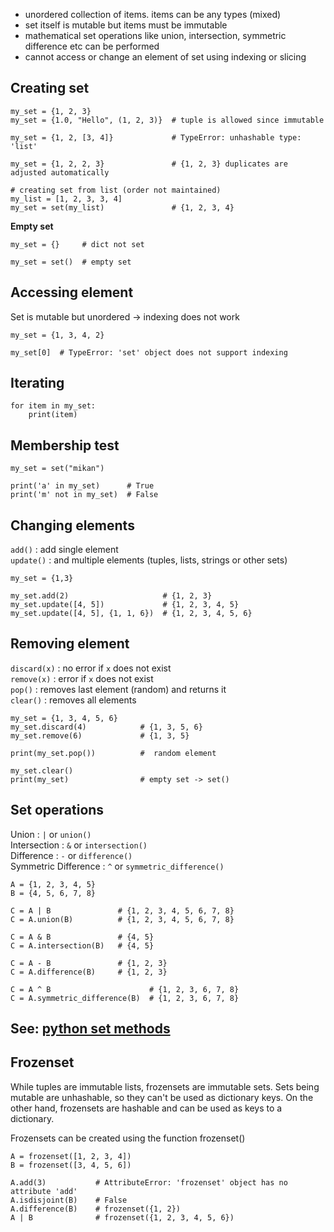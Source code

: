 * unordered collection of items. items can be any types (mixed)
* set itself is mutable but items must be immutable
* mathematical set operations like union, intersection, symmetric difference etc can be performed
* cannot access or change an element of set using indexing or slicing

## Creating set
```
my_set = {1, 2, 3}
my_set = {1.0, "Hello", (1, 2, 3)}  # tuple is allowed since immutable

my_set = {1, 2, [3, 4]}             # TypeError: unhashable type: 'list'

my_set = {1, 2, 2, 3}               # {1, 2, 3} duplicates are adjusted automatically

# creating set from list (order not maintained)
my_list = [1, 2, 3, 3, 4]
my_set = set(my_list)               # {1, 2, 3, 4}
```

**Empty set**
```
my_set = {}     # dict not set

my_set = set()  # empty set
```

## Accessing element
Set is mutable but unordered -> indexing does not work
```
my_set = {1, 3, 4, 2}

my_set[0]  # TypeError: 'set' object does not support indexing
```

## Iterating
```
for item in my_set:
    print(item)
```

## Membership test
```
my_set = set("mikan")

print('a' in my_set)      # True
print('m' not in my_set)  # False
```

## Changing elements
`add()` : add single element    
`update()` : and multiple elements (tuples, lists, strings or other sets)
```
my_set = {1,3}

my_set.add(2)                     # {1, 2, 3}
my_set.update([4, 5])             # {1, 2, 3, 4, 5}
my_set.update([4, 5], {1, 1, 6})  # {1, 2, 3, 4, 5, 6}

```

## Removing element
`discard(x)` : no error if `x` does not exist    
`remove(x)` : error if `x` does not exist    
`pop()` : removes last element (random) and returns it    
`clear()` : removes all elements
```
my_set = {1, 3, 4, 5, 6}
my_set.discard(4)            # {1, 3, 5, 6}
my_set.remove(6)             # {1, 3, 5}

print(my_set.pop())          #  random element

my_set.clear()
print(my_set)                # empty set -> set()
```

## Set operations
Union : `|` or `union()`    
Intersection : `&` or `intersection()`    
Difference : `-` or `difference()`     
Symmetric Difference : `^` or `symmetric_difference()`
```
A = {1, 2, 3, 4, 5}
B = {4, 5, 6, 7, 8}

C = A | B               # {1, 2, 3, 4, 5, 6, 7, 8}
C = A.union(B)          # {1, 2, 3, 4, 5, 6, 7, 8}

C = A & B               # {4, 5}
C = A.intersection(B)   # {4, 5}

C = A - B               # {1, 2, 3}
C = A.difference(B)     # {1, 2, 3}

C = A ^ B                      # {1, 2, 3, 6, 7, 8}
C = A.symmetric_difference(B)  # {1, 2, 3, 6, 7, 8}
```
## See: [python set methods](https://www.programiz.com/python-programming/methods/set/)

## Frozenset
While tuples are immutable lists, frozensets are immutable sets. Sets being mutable are unhashable, so they can't be used as dictionary keys. On the other hand, frozensets are hashable and can be used as keys to a dictionary.    

Frozensets can be created using the function frozenset()
```
A = frozenset([1, 2, 3, 4])
B = frozenset([3, 4, 5, 6])

A.add(3)           # AttributeError: 'frozenset' object has no attribute 'add'
A.isdisjoint(B)    # False
A.difference(B)    # frozenset({1, 2})
A | B              # frozenset({1, 2, 3, 4, 5, 6})
```
